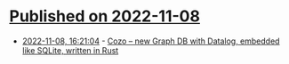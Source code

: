 # [Published on 2022-11-08](index.md)

* [2022-11-08, 16:21:04](https://lobste.rs/s/gcepzn/cozo_new_graph_db_with_datalog_embedded) - [Cozo – new Graph DB with Datalog, embedded like SQLite, written in Rust](https://github.com/cozodb/cozo)
